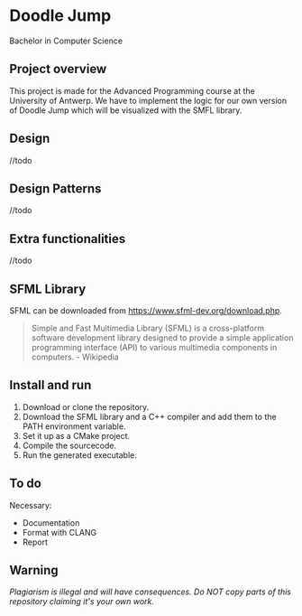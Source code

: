 # Doodle Jump
Bachelor in Computer Science

## Project overview

This project is made for the Advanced Programming course at the University of Antwerp. We have to implement the logic for our own version of Doodle Jump which will be visualized with the SMFL library.

## Design
//todo

## Design Patterns
//todo

## Extra functionalities
//todo

## SFML Library

SFML can be downloaded from https://www.sfml-dev.org/download.php.
> Simple and Fast Multimedia Library (SFML) is a cross-platform software development library designed to provide a simple application programming interface (API) to various multimedia components in computers. - Wikipedia

## Install and run

 1. Download or clone the repository.
 2. Download the SFML library and a C++ compiler and add them to the PATH environment variable.
 3. Set it up as a CMake project.
 4. Compile the sourcecode.
 5. Run the generated executable.

## To do

Necessary:
- Documentation
- Format with CLANG
- Report

## Warning

*Plagiarism is illegal and will have consequences. Do NOT copy parts of this repository claiming it's your own work.*

